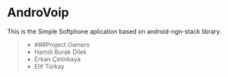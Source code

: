 # AndroVoip
This is the Simple Softphone aplication based on android-ngn-stack library.
> - ###Project Owners
> - Hamdi Burak Dilek
> - Erkan Çetinkaya
> - Elif Türkay

